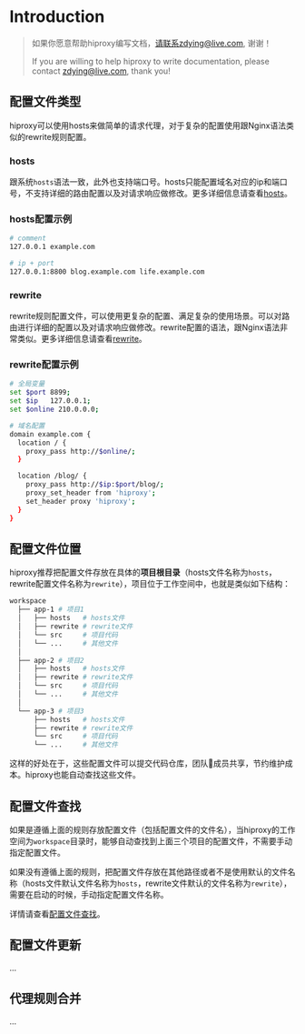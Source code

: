 # Introduction

> 如果你愿意帮助hiproxy编写文档，请联系zdying@live.com, 谢谢！
>
> If you are willing to help hiproxy to write documentation, please contact zdying@live.com, thank you!

## 配置文件类型

hiproxy可以使用hosts来做简单的请求代理，对于复杂的配置使用跟Nginx语法类似的rewrite规则配置。

### hosts

跟系统`hosts`语法一致，此外也支持端口号。hosts只能配置域名对应的ip和端口号，不支持详细的路由配置以及对请求响应做修改。更多详细信息请查看[hosts](../configuration/hosts.md)。

### hosts配置示例

```bash
# comment
127.0.0.1 example.com

# ip + port
127.0.0.1:8800 blog.example.com life.example.com
```

### rewrite

rewrite规则配置文件，可以使用更复杂的配置、满足复杂的使用场景。可以对路由进行详细的配置以及对请求响应做修改。rewrite配置的语法，跟Nginx语法非常类似。更多详细信息请查看[rewrite](../configuration/rewrite.md)。

### rewrite配置示例

```bash
# 全局变量
set $port 8899;
set $ip   127.0.0.1;
set $online 210.0.0.0;

# 域名配置
domain example.com {
  location / {
    proxy_pass http://$online/;
  }

  location /blog/ {
    proxy_pass http://$ip:$port/blog/;
    proxy_set_header from 'hiproxy';
    set_header proxy 'hiproxy';
  }
}
```

## 配置文件位置

hiproxy推荐把配置文件存放在具体的**项目根目录**（hosts文件名称为`hosts`，rewrite配置文件名称为`rewrite`），项目位于工作空间中，也就是类似如下结构：

```bash
workspace
  ├── app-1 # 项目1
  │   ├── hosts   # hosts文件
  │   ├── rewrite # rewrite文件
  │   └── src     # 项目代码
  │   └── ...     # 其他文件
  │
  ├── app-2 # 项目2
  │   ├── hosts   # hosts文件
  │   ├── rewrite # rewrite文件
  │   └── src     # 项目代码
  │   └── ...     # 其他文件
  │
  └── app-3 # 项目3
      ├── hosts   # hosts文件
      ├── rewrite # rewrite文件
      └── src     # 项目代码
      └── ...     # 其他文件
```

这样的好处在于，这些配置文件可以提交代码仓库，团队成员共享，节约维护成本。hiproxy也能自动查找这些文件。

## 配置文件查找

如果是遵循上面的规则存放配置文件（包括配置文件的文件名），当hiproxy的工作空间为`workspace`目录时，能够自动查找到上面三个项目的配置文件，不需要手动指定配置文件。

如果没有遵循上面的规则，把配置文件存放在其他路径或者不是使用默认的文件名称（hosts文件默认文件名称为`hosts`，rewrite文件默认的文件名称为`rewrite`），需要在启动的时候，手动指定配置文件名称。

详情请查看[配置文件查找](./find_conf.md)。

## 配置文件更新

...

## 代理规则合并

...
